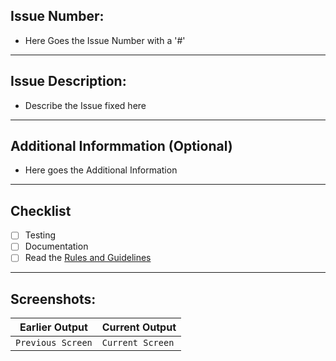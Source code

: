 ## Issue Number:
- Here Goes the Issue Number with a '#'
-------------------------------------------------
## Issue Description:
- Describe the Issue fixed here
--------------------------------------------------
## Additional Informmation (Optional)
- Here goes the Additional Information
---------------------------------------------------
## Checklist
- [ ] Testing
- [ ] Documentation
- [ ] Read the [Rules and Guidelines](Guidelines.md)
---------------------------------------------------
## Screenshots:
Earlier Output | Current Output
---------------|---------------
`Previous Screen` | `Current Screen`
